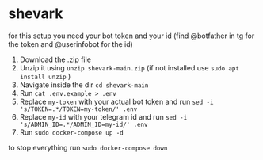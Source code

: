 # shevark
for this setup you need your bot token and your id (find @botfather in tg for the token and @userinfobot for the id)

1. Download the .zip file
2. Unzip it using `unzip shevark-main.zip` (if not installed use `sudo apt install unzip` )
3. Navigate inside the dir `cd shevark-main`
4. Run `cat .env.example > .env`
5. Replace `my-token` with your actual bot token and run `sed -i 's/TOKEN=.*/TOKEN=my-token/' .env`
6. Replace `my-id` with your telegram id and run `sed -i 's/ADMIN_ID=.*/ADMIN_ID=my-id/' .env`
7. Run `sudo docker-compose up -d`


to stop everything run `sudo docker-compose down`
